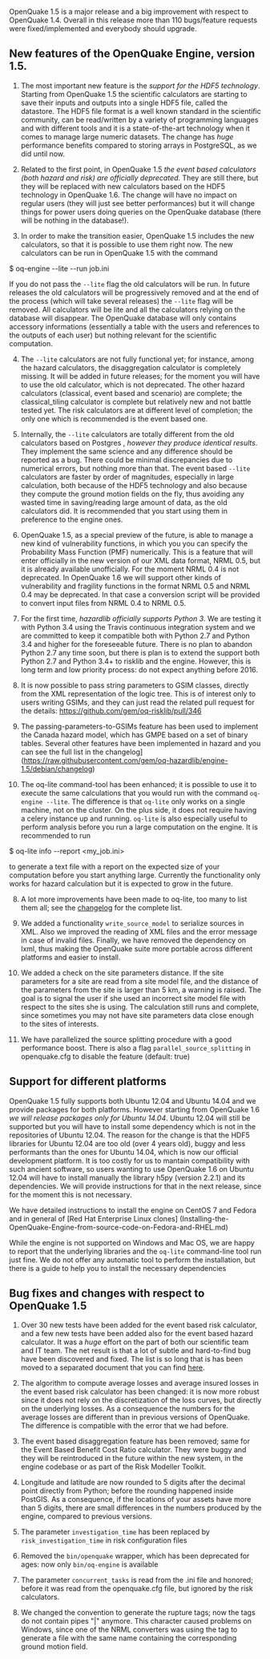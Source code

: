 OpenQuake 1.5 is a major release and a big improvement with respect
to OpenQuake 1.4. Overall in this release more than 110 bugs/feature
requests were fixed/implemented and everybody should upgrade.

New features of the OpenQuake Engine, version 1.5.
--------------------------------------------------

1. The most important new feature is the *support for the HDF5
technology*. Starting from OpenQuake 1.5 the scientific calculators
are starting to save their inputs and outputs into a single HDF5 file,
called the datastore. The HDF5 file format is a well known standard in
the scientific community, can be read/written by a variety of
programming languages and with different tools and it is a
state-of-the-art technology when it comes to manage large numeric
datasets. The change has *huge* performance benefits compared to
storing arrays in PostgreSQL, as we did until now.

2. Related to the first point, in OpenQuake 1.5 *the event based
calculators (both hazard and risk) are officially deprecated*. They
are still there, but they will be replaced with new calculators based
on the HDF5 technology in OpenQuake 1.6. The change will
have no impact on regular users (they will just see better
performances) but it will change things for power users doing queries
on the OpenQuake database (there will be nothing in the database!).

3. In order to make the transition easier, OpenQuake 1.5 includes the
new calculators, so that it is possible to use them right now.
The new calculators can be run in OpenQuake 1.5 with the
command

  $ oq-engine --lite --run job.ini

If you do not pass the ``--lite`` flag the old calculators will be
run. In future releases the old calculators will be progressively
removed and at the end of the process (which will take several
releases) the ``--lite`` flag will be removed. All calculators
will be lite and all the calculators relying on the database will disappear.
The OpenQuake database will only contains accessory informations
(essentially a table with the users and references to the outputs
of each user) but nothing relevant for the scientific computation.

4. The ``--lite`` calculators are not fully functional yet; for
instance, among the hazard calculators, the disaggregation calculator
is completely missing. It will be added in future releases; for the
moment you will have to use the old calculator, which is not deprecated.
The other hazard calculators (classical, event based and scenario) are
complete; the classical_tiling calculator is complete but relatively
new and not battle tested yet. The risk calculators are at different
level of completion; the only one which is recommended is the
event based one.

5. Internally, the ``--lite`` calculators are totally different from
the old calculators based on Postgres , *however they produce
identical results*.  They implement the same science and any
difference should be reported as a bug. There could be minimal
discrepancies due to numerical errors, but nothing more than that. The
event based ``--lite`` calculators are faster by order of magnitudes,
especially in large calculation, both because of the HDF5 technology
and also because they compute the ground motion fields on the fly,
thus avoiding any wasted time in saving/reading large amount of data,
as the old calculators did. It is recommended that you start using
them in preference to the engine ones.

6. OpenQuake 1.5, as a special preview of the future, is able to
manage a new kind of vulnerability functions, in which you you can
specify the Probability Mass Function (PMF) numerically.  This is a
feature that will enter officially in the new version of our XML data
format, NRML 0.5, but it is already available unofficially. For the
moment NRML 0.4 is not deprecated.  In OpenQuake 1.6 we will support
other kinds of vulnerability and fragility functions in the format
NRML 0.5 and NRML 0.4 may be deprecated. In that case a conversion
script will be provided to convert input files from NRML 0.4 to
NRML 0.5.

7. For the first time, *hazardlib officially supports Python 3*.  We
are testing it with Python 3.4 using the Travis continuous integration
system and we are committed to keep it compatible both with Python 2.7
and Python 3.4 and higher for the foreseeable future. There is no plan
to abandon Python 2.7 any time soon, but there is plan is to extend
the support both Python 2.7 and Python 3.4+ to risklib and the
engine. However, this is long term and low priority process: do not
expect anything before 2016.

8. It is now possible to pass string parameters to GSIM classes,
directly from the XML representation of the logic tree. This is
of interest only to users writing GSIMs, and they can just
read the related pull request for the details:
https://github.com/gem/oq-risklib/pull/346

9. The passing-parameters-to-GSIMs feature has been used to implement
the Canada hazard model, which has GMPE based on a set of binary tables.
Several other features have been implemented in hazard and you can
see the full list in the changelog](https://raw.githubusercontent.com/gem/oq-hazardlib/engine-1.5/debian/changelog)
10. The oq-lite command-tool has been enhanced; it is possible to use
it to execute the same calculations that you would run with the command
``oq-engine --lite``. The difference is that ``oq-lite`` only works
on a single machine, not on the cluster. On the plus side, it does
not require having a celery instance up and running. ``oq-lite``
is also especially useful to perform analysis before you run a large
computation on the engine. It is recommended to run

$ oq-lite info --report <my_job.ini>

to generate a text file with a report on the expected size
of your computation before you start anything large. Currently
the functionality only works for hazard calculation
but it is expected to grow in the future.

8. A lot more improvements have been made to oq-lite, too many to list
them all; see the [changelog](https://raw.githubusercontent.com/gem/oq-risklib/engine-1.5/debian/changelog) for the complete list.

10. We added a functionality `write_source_model` to serialize sources in XML.
Also we improved the reading of XML files and the error message in case of
invalid files. Finally, we have removed the dependency on lxml, thus making
the OpenQuake suite more portable across different platforms and easier
to install.

11. We added a check on the site parameters distance. If the site
parameters for a site are read from a site model file, and the
distance of the parameters from the site is larger than 5 km, a
warning is raised. The goal is to signal the user if she used an
incorrect site model file with respect to the sites she is using. The
calculation still runs and complete, since sometimes you may not have
site parameters data close enough to the sites of interests.

12. We have parallelized the source splitting procedure with a good
performance boost. There is also a flag
`parallel_source_splitting` in openquake.cfg to disable the
feature (default: true)

Support for different platforms
----------------------------------------------------

OpenQuake 1.5 fully supports both Ubuntu 12.04 and Ubuntu 14.04
and we provide packages for both platforms. However
starting from OpenQuake 1.6 *we will release packages only for Ubuntu 14.04*.
Ubuntu 12.04 will still be supported but you will have to install some
dependency which is not in the repositories of Ubuntu 12.04. The reason
for the change is that the HDF5 libraries for Ubuntu 12.04 are
too old (over 4 years old), buggy and less performants than
the ones for Ubuntu 14.04, which is now our official development platform.
It is too costly for us to mantain compatibility with such ancient
software, so users wanting to use OpenQuake 1.6 on Ubuntu 12.04
will have to install manually the library h5py (version 2.2.1)
and its dependencies. We will provide instructions for that in
the next release, since for the moment this is not necessary.

We have detailed instructions to install the engine on CentOS 7
and Fedora and in general of [Red Hat Enterprise Linux clones]
(Installing-the-OpenQuake-Engine-from-source-code-on-Fedora-and-RHEL.md)

While the engine is not supported on Windows and Mac OS, we are
happy to report that the underlying libraries and the
`oq-lite` command-line tool run just fine. We do not offer
any automatic tool to perform the installation, but there is
a guide to help you to install the necessary dependencies

Bug fixes and changes with respect to OpenQuake 1.5
----------------------------------------------------

1. Over 30 new tests have been added for the event based risk
calculator, and a few new tests have been added also for the event
based hazard calculator. It was a *huge* effort on the part of
both our scientific team and IT team. The net result is that
a lot of subtle and hard-to-find bug have been discovered and
fixed. The list is so long that is has been moved to a separated
document that you can find [here](event-based-bugs.md).

2. The algorithm to compute average losses and average insured losses
in the event based risk calculator has been changed: it is now
more robust since it does not rely on the discretization of
the loss curves, but directly on the underlying losses. As a
consequence the numbers for the average losses are different than in previous
versions of OpenQuake. The difference is compatible with the error
that we had before.

3. The event based disaggregation feature has been removed; same for
the Event Based Benefit Cost Ratio calculator. They were buggy and
they will be reintroduced in the future within the new system, in
the engine codebase or as part of the Risk Modeller Toolkit.

4. Longitude and latitude are now rounded to 5 digits after the
decimal point directly from Python; before the rounding happened
inside PostGIS. As a consequence, if the locations of your assets have
more than 5 digits, there are small differences in the numbers
produced by the engine, compared to previous versions.

5. The parameter `investigation_time` has been replaced by
`risk_investigation_time` in risk configuration files

6. Removed the `bin/openquake` wrapper, which has been deprecated
for ages: now only `bin/oq-engine` is available

7. The parameter `concurrent_tasks` is read from the .ini file and
honored; before it was read from the openquake.cfg file, but
ignored by the risk calculators.

8. We changed the convention to generate the rupture tags; now
the tags do not contain pipes "|" anymore. This character caused problems
on Windows, since one of the NRML converters was using the tag to
generate a file with the same name containing the corresponding
ground motion field.
